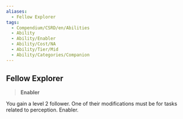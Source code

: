 ```yaml
---
aliases:
  - Fellow Explorer
tags:
  - Compendium/CSRD/en/Abilities
  - Ability
  - Ability/Enabler
  - Ability/Cost/NA
  - Ability/Tier/Mid
  - Ability/Categories/Companion
---
```

  
    
## Fellow Explorer    
>**Enabler**  
    
You gain a level 2 follower. One of their modifications must be for tasks related to perception. Enabler.